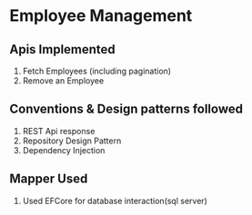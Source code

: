 # Employee Management

## Apis Implemented
1. Fetch Employees (including pagination)
2. Remove an Employee

## Conventions & Design patterns followed
1. REST Api response
2. Repository Design Pattern
3. Dependency Injection

## Mapper Used
1. Used EFCore for database interaction(sql server)
